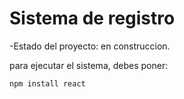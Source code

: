<h1>Sistema de registro</h1>

-Estado del proyecto: en construccion.

para ejecutar el sistema, debes poner:

```npm install react```
